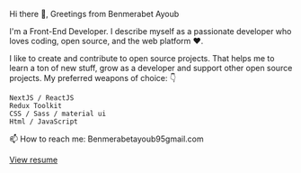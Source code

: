 Hi there 👋, Greetings from Benmerabet Ayoub

I'm a Front-End Developer. I describe myself as a passionate developer who loves coding, open source, and the web platform ❤️.

I like to create and contribute to open source projects. That helps me to learn a ton of new stuff, grow as a developer and support other open source projects. My preferred weapons of choice: 👇
 
    NextJS / ReactJS
    Redux Toolkit
    CSS / Sass / material ui
    Html / JavaScript 




📫 How to reach me:   Benmerabetayoub95gmail.com

[View resume](https://drive.google.com/file/d/1J_SntFfJoKILmrWXoqx5MI5aJaElhWgl/view?usp=share_link)
